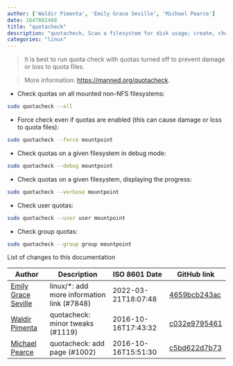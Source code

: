 ```yaml
---
author: ['Waldir Pimenta', 'Emily Grace Seville', 'Michael Pearce']
date: 1647882468
title: "quotacheck"
description: "quotacheck, Scan a filesystem for disk usage; create, check and repair quota files."
categories: "linux"
---
```

> It is best to run quota check with quotas turned off to prevent damage or loss to quota files.

> More information: <https://manned.org/quotacheck>.

- Check quotas on all mounted non-NFS filesystems:

```bash
sudo quotacheck --all
```

- Force check even if quotas are enabled (this can cause damage or loss to quota files):

```bash
sudo quotacheck --force mountpoint
```

- Check quotas on a given filesystem in debug mode:

```bash
sudo quotacheck --debug mountpoint
```

- Check quotas on a given filesystem, displaying the progress:

```bash
sudo quotacheck --verbose mountpoint
```

- Check user quotas:

```bash
sudo quotacheck --user user mountpoint
```

- Check group quotas:

```bash
sudo quotacheck --group group mountpoint
```
List of changes to this documentation


Author | Description | ISO 8601 Date | GitHub link
------|-----|-----|-----
[Emily Grace Seville](mailto:emilyseville7cf@gmail.com) | linux/*: add more information link (#7848) | 2022-03-21T18:07:48 | [4659bcb243ac](https://github.com/tldr-pages/tldr/commit/4659bcb243ac572c9e0c95117097801f1e62bda4)
[Waldir Pimenta](mailto:waldyrious@gmail.com) | quotacheck: minor tweaks (#1119) | 2016-10-16T17:43:32 | [c032e9795461](https://github.com/tldr-pages/tldr/commit/c032e97954613b797ecb39f421f5311de22b3278)
[Michael Pearce](mailto:pogomaniac@hotmail.com) | quotacheck: add page (#1002) | 2016-10-16T15:51:30 | [c5bd622d7b73](https://github.com/tldr-pages/tldr/commit/c5bd622d7b73b3d234250ce2d5054b69e945eeff)

